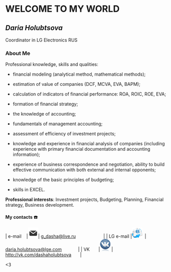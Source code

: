 # WELCOME TO MY WORLD

## *Daria Holubtsova*
Coordinator in LG Electronics RUS

### **About Me**
Professional knowledge, skills and qualities:
- financial modeling (analytical method, mathematical methods); 

- estimation of value of companies (DCF, MCVA, EVA, BAPM); 

- calculation of indicators of financial performance: ROA, ROIC, ROE, EVA;

- formation of financial strategy; 

- the knowledge of accounting; 

- fundamentals of management accounting; 

- assessment of efficiency of investment projects; 

- knowledge and experience in financial analysis of companies (including experience with primary financial documentation and accounting information); 

- experience of business correspondence and negotiation, ability to build effective communication with both external and internal opponents;

- knowledge of the basic principles of budgeting;

- skills in EXCEL.

**Professional interests**:
Investment projects, Budgeting, Planning, Financial strategy, Business development.

#### My contacts :phone:

| e-mail    |![Email LOGO](logoemail.png)| <g_dasha@live.ru>                      |
| LG e-mail |![Mail LOGO](logomail.png)  | <daria.holubtsova@lge.com>             |
| VK        |![VK LOGO](logovk.png)      | <http://vk.com/dashaholubtsova>        |

<3
